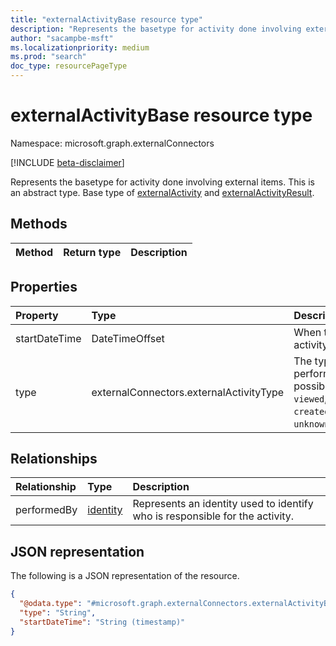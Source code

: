 ```yaml
---
title: "externalActivityBase resource type"
description: "Represents the basetype for activity done involving external items."
author: "sacampbe-msft"
ms.localizationpriority: medium
ms.prod: "search"
doc_type: resourcePageType
---
```


# externalActivityBase resource type

Namespace: microsoft.graph.externalConnectors

[!INCLUDE [beta-disclaimer](../../includes/beta-disclaimer.md)]

Represents the basetype for activity done involving external items.
This is an abstract type. Base type of [externalActivity](../resources/externalconnectors-externalactivity.md) and [externalActivityResult](../resources/externalconnectors-externalactivityresult.md).



## Methods
|Method|Return type|Description|
|:---|:---|:---|


## Properties
|Property|Type|Description|
|:---|:---|:---|
|startDateTime|DateTimeOffset|When the particular activity occurred.|
|type|externalConnectors.externalActivityType|The type of activity performed. The possible values are: `viewed`, `modified`, `created`, `commented`, `unknownFutureValue`.|

## Relationships
|Relationship|Type|Description|
|:---|:---|:---|
|performedBy|[identity](../resources/externalconnectors-identity.md)|Represents an identity used to identify who is responsible for the activity.|


## JSON representation
The following is a JSON representation of the resource.
<!-- {
  "blockType": "resource",
  "@odata.type": "microsoft.graph.externalConnectors.externalActivityBase",
  "openType": false
}
-->
``` json
{
  "@odata.type": "#microsoft.graph.externalConnectors.externalActivityBase",
  "type": "String",
  "startDateTime": "String (timestamp)"
}
```
